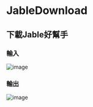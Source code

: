 # JableDownload

## 下載Jable好幫手

### 輸入
![image](https://github.com/hcjohn463/JableDownload/blob/main/img/input.PNG)

### 輸出

![image](https://github.com/hcjohn463/JableDownload/blob/main/img/output.PNG)
